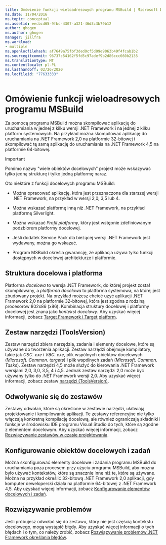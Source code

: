 ```yaml
---
title: Omówienie funkcji wieloadresowych programu MSBuild | Microsoft Docs
ms.date: 11/04/2016
ms.topic: conceptual
ms.assetid: eecbcd65-9fbc-4307-a321-46d3c3b79b12
author: ghogen
ms.author: ghogen
manager: jillfra
ms.workload:
- multiple
ms.openlocfilehash: af7649a75fbf3ded0cf5d09e9063b49f4fcab1b2
ms.sourcegitcommit: 96737c54162f5fd5c97adef9b2d86ccc660b2135
ms.translationtype: MT
ms.contentlocale: pl-PL
ms.lasthandoff: 02/26/2020
ms.locfileid: "77633333"
---
```

# <a name="msbuild-multitargeting-overview"></a>Omówienie funkcji wieloadresowych programu MSBuild

Za pomocą programu MSBuild można skompilować aplikację do uruchamiania w jednej z kilku wersji .NET Framework i na jednej z kilku platform systemowych. Na przykład można skompilować aplikację do uruchamiania na .NET Framework 2,0 na platformie 32-bitowej i skompilować tę samą aplikację do uruchamiania na .NET Framework 4,5 na platformie 64-bitowej.

> [!IMPORTANT]
> Pomimo nazwy "wiele obiektów docelowych" projekt może wskazywać tylko jedną strukturę i tylko jedną platformę naraz.

 Oto niektóre z funkcji docelowych programu MSBuild:

- Można opracować aplikację, która jest przeznaczona dla starszej wersji .NET Framework, na przykład w wersji 2,0, 3,5 lub 4.

- Można wskazać platformę inną niż .NET Framework, na przykład platformę Silverlight.

- Można wskazać *Profil platformy*, który jest wstępnie zdefiniowanym podzbiorem platformy docelowej.

- Jeśli dodatek Service Pack dla bieżącej wersji .NET Framework jest wydawany, można go wskazać.

- Program MSBuild określa gwarancję, że aplikacja używa tylko funkcji dostępnych w docelowej architekturze i platformie.

## <a name="target-framework-and-platform"></a>Struktura docelowa i platforma

 Platforma *docelowa* to wersja .NET Framework, do której projekt został skompilowany, a *platforma docelowa* to platforma systemowa, na której jest zbudowany projekt.  Na przykład możesz chcieć użyć aplikacji .NET Framework 2,0 na platformie 32-bitowej, która jest zgodna z rodziną procesorów 802x86 (x86). Kombinacja struktury docelowej i platformy docelowej jest znana jako *kontekst docelowy*. Aby uzyskać więcej informacji, zobacz [Target Framework i Target platform](../msbuild/msbuild-target-framework-and-target-platform.md).

## <a name="toolset-toolsversion"></a>Zestaw narzędzi (ToolsVersion)

 Zestaw narzędzi zbiera narzędzia, zadania i elementy docelowe, które są używane do tworzenia aplikacji. Zestaw narzędzi obejmuje kompilatory, takie jak *CSC. exe* i *VBC. exe*, plik wspólnych obiektów docelowych (*Microsoft. Common. targets*) i plik wspólnych zadań (*Microsoft. Common. Tasks*). Zestaw narzędzi 4,5 może służyć do kierowania .NET Framework wersjami 2,0, 3,0, 3,5, 4 i 4,5. Jednak zestaw narzędzi 2,0 może być używany tylko do .NET Framework wersji 2,0. Aby uzyskać więcej informacji, zobacz zestaw [narzędzi (ToolsVersion)](../msbuild/msbuild-toolset-toolsversion.md).

## <a name="reference-assemblies"></a>Odwoływanie się do zestawów

 Zestawy odwołań, które są określone w zestawie narzędzi, ułatwiają projektowanie i kompilowanie aplikacji. Te zestawy referencyjne nie tylko włączają konkretną kompilację docelową, ale również ograniczają składniki i funkcje w środowisku IDE programu Visual Studio do tych, które są zgodne z elementem docelowym. Aby uzyskać więcej informacji, zobacz [Rozwiązywanie zestawów w czasie projektowania](../msbuild/resolving-assemblies-at-design-time.md).

## <a name="configure-targets-and-tasks"></a>Konfigurowanie obiektów docelowych i zadań

 Można skonfigurować elementy docelowe i zadania programu MSBuild do uruchamiania poza procesem przy użyciu programu MSBuild, aby można było używać kontekstów, które są znacznie inne niż te, które są używane.  Można na przykład określić 32-bitową .NET Framework 2,0 aplikacji, gdy komputer deweloperski działa na platformie 64-bitowej z .NET Framework 4,5. Aby uzyskać więcej informacji, zobacz [Konfigurowanie elementów docelowych i zadań](../msbuild/configuring-targets-and-tasks.md).

## <a name="troubleshooting"></a>Rozwiązywanie problemów

 Jeśli próbujesz odwołać się do zestawu, który nie jest częścią kontekstu docelowego, mogą wystąpić błędy. Aby uzyskać więcej informacji o tych błędach i o tym, co należy zrobić, zobacz [Rozwiązywanie problemów .NET Framework określania błędów](../msbuild/troubleshooting-dotnet-framework-targeting-errors.md).
